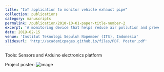 ```yaml
---
title: "IoT application to monitor vehicle exhaust pipe"
collection: publications
category: manuscripts
permalink: /publication/2010-10-01-paper-title-number-2
excerpt: 'A monitoring device that helps reduce air pollution and prevent vehicle explosions. The project was conducted during the CommTECH Camp, for which I got a fully funded scholarship to participate'
date: 2019-02-15
venue: 'Institut Teknologi Sepuluh Nopember (ITS), Indonesia'
slidesurl: 'http://academicpages.github.io/files/PDF. Poster.pdf'
---
```

Tools: Sensors and Arduino electronics platform

Project poster:
![image](https://github.com/user-attachments/assets/bd22be72-1b20-43dc-9d30-10df337a2d26)

